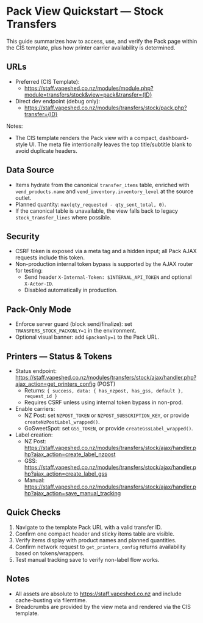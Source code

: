 # Pack View Quickstart — Stock Transfers

This guide summarizes how to access, use, and verify the Pack page within the CIS template, plus how printer carrier availability is determined.

## URLs

- Preferred (CIS Template):
  - https://staff.vapeshed.co.nz/modules/module.php?module=transfers/stock&view=pack&transfer={ID}
- Direct dev endpoint (debug only):
  - https://staff.vapeshed.co.nz/modules/transfers/stock/pack.php?transfer={ID}

Notes:
- The CIS template renders the Pack view with a compact, dashboard-style UI. The meta file intentionally leaves the top title/subtitle blank to avoid duplicate headers.

## Data Source

- Items hydrate from the canonical `transfer_items` table, enriched with `vend_products.name` and `vend_inventory.inventory_level` at the source outlet.
- Planned quantity: `max(qty_requested - qty_sent_total, 0)`.
- If the canonical table is unavailable, the view falls back to legacy `stock_transfer_lines` where possible.

## Security

- CSRF token is exposed via a meta tag and a hidden input; all Pack AJAX requests include this token.
- Non-production internal token bypass is supported by the AJAX router for testing:
  - Send header `X-Internal-Token: $INTERNAL_API_TOKEN` and optional `X-Actor-ID`.
  - Disabled automatically in production.

## Pack-Only Mode

- Enforce server guard (block send/finalize): set `TRANSFERS_STOCK_PACKONLY=1` in the environment.
- Optional visual banner: add `&packonly=1` to the Pack URL.

## Printers — Status & Tokens

- Status endpoint: https://staff.vapeshed.co.nz/modules/transfers/stock/ajax/handler.php?ajax_action=get_printers_config (POST)
  - Returns: `{ success, data: { has_nzpost, has_gss, default }, request_id }`
  - Requires CSRF unless using internal token bypass in non-prod.
- Enable carriers:
  - NZ Post: set `NZPOST_TOKEN` or `NZPOST_SUBSCRIPTION_KEY`, or provide `createNzPostLabel_wrapped()`.
  - GoSweetSpot: set `GSS_TOKEN`, or provide `createGssLabel_wrapped()`.
- Label creation:
  - NZ Post:  https://staff.vapeshed.co.nz/modules/transfers/stock/ajax/handler.php?ajax_action=create_label_nzpost
  - GSS:      https://staff.vapeshed.co.nz/modules/transfers/stock/ajax/handler.php?ajax_action=create_label_gss
  - Manual:   https://staff.vapeshed.co.nz/modules/transfers/stock/ajax/handler.php?ajax_action=save_manual_tracking

## Quick Checks

1) Navigate to the template Pack URL with a valid transfer ID.
2) Confirm one compact header and sticky items table are visible.
3) Verify items display with product names and planned quantities.
4) Confirm network request to `get_printers_config` returns availability based on tokens/wrappers.
5) Test manual tracking save to verify non-label flow works.

## Notes

- All assets are absolute to https://staff.vapeshed.co.nz and include cache-busting via filemtime.
- Breadcrumbs are provided by the view meta and rendered via the CIS template.
